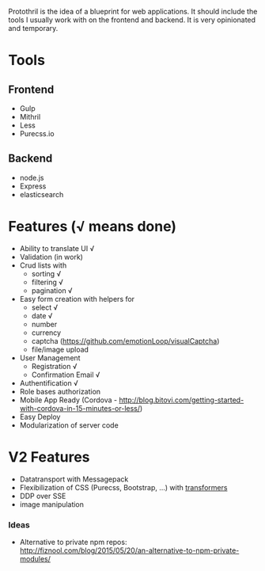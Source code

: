Protothril is the idea of a blueprint for web applications. It should include the tools I usually work with on the frontend and backend. It is very opinionated and temporary.
 
# Tools
## Frontend
* Gulp
* Mithril
* Less
* Purecss.io

## Backend
* node.js
* Express
* elasticsearch

# Features (√ means done)
* Ability to translate UI √
* Validation (in work)
* Crud lists with 
  * sorting √
  * filtering √
  * pagination √
* Easy form creation with helpers for 
  * select √
  * date √
  * number
  * currency
  * captcha (https://github.com/emotionLoop/visualCaptcha)
  * file/image upload
* User Management
  * Registration √ 
  * Confirmation Email √
* Authentification √
* Role bases authorization
* Mobile App Ready (Cordova - http://blog.bitovi.com/getting-started-with-cordova-in-15-minutes-or-less/)
* Easy Deploy
* Modularization of server code

# V2 Features
* Datatransport with Messagepack
* Flexibilization of CSS (Purecss, Bootstrap, ...) with [transformers](http://lhorie.github.io/mithril-blog/when-css-lets-you-down.html)
* DDP over SSE
* image manipulation

### Ideas
* Alternative to private npm repos: http://fiznool.com/blog/2015/05/20/an-alternative-to-npm-private-modules/